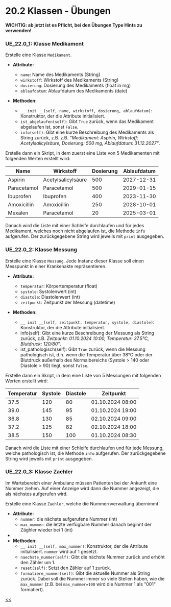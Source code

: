 # 20.2 Klassen - Übungen

**WICHTIG: ab jetzt ist es Pflicht, bei den Übungen Type Hints zu verwenden!**

### UE_22.0_1: Klasse Medikament

Erstelle eine Klasse `Medikament`. 

- **Attribute:**
  - `name`: Name des Medikaments (String)
  - `wirkstoff`: Wirkstoff des Medikaments (String)
  - `dosierung`: Dosierung des Medikaments (float in mg)
  - `ablaufdatum`: Ablaufdatum des Medikaments (date)

- **Methoden:**
  - `__ init __(self, name, wirkstoff, dosierung, ablaufdatum)`: Konstruktor, der die Attribute initialisiert.
  - `ist_abgelaufen(self)`: Gibt `True` zurück, wenn das Medikament abgelaufen ist, sonst `False`.
  - `info(self)`: Gibt eine kurze Beschreibung des Medikaments 
    als String zurück, z.B.
    z.B. *"Medikament: Aspirin, Wirkstoff: Acetylsalicylsäure, 
    Dosierung: 500 mg, Ablaufdatum: 31.12.2027"*.

Erstelle dann ein Skript, in dem zuerst eine Liste von 
5 Medikamenten mit folgenden Werten erstellt wird:

| Name        | Wirkstoff          | Dosierung | Ablaufdatum |
|-------------|--------------------|-----------|-------------|
| Aspirin     | Acetylsalicylsäure | 500 | 2027-12-31  |
| Paracetamol | Paracetamol        | 500 | 2029-01-15  |
| Ibuprofen   | Ibuprofen          | 400 | 2023-11-30  |
| Amoxicillin | Amoxicillin        | 250 | 2028-10-01  |
| Mexalen     | Paracetamol        | 20 | 2025-03-01  |


Danach wird die Liste mit einer Schleife
durchlaufen und für jedes Medikament,
welches noch nicht abgelaufen ist,
die Methode `info` aufgerufen.
Der zurückgegebene String wird jeweils mit `print` ausgegeben.


### UE_22.0_2: Klasse Messung

Erstelle eine Klasse `Messung`. 
Jede Instanz dieser Klasse soll einen Messpunkt in 
einer Krankenakte repräsentieren.

- **Attribute:**
  - `temperatur`: Körpertemperatur (float)
  - `systole`: Systolenwert (int)
  - `diastole`: Diastolenwert (int)
  - `zeitpunkt`: Zeitpunkt der Messung (datetime)

- **Methoden:**

    - `__ init __(self, zeitpunkt, temperatur, systole, diastole)`: 
    Konstruktor, der die Attribute initialisiert.
  - info(self): Gibt eine kurze Beschreibung der Messung 
    als String zurück, z.B. *Zeitpunkt: 01.10.2024 10:00,
    Temperatur: 37.5°C, Blutdruck: 120/80"*.
  - ist_pathologisch(self): 
    Gibt `True` zurück, wenn die Messung pathologisch ist, 
    d.h. wenn die Temperatur über 38°C oder der Blutdruck 
    außerhalb des Normalbereichs (Systole > 140 oder Diastole > 90) liegt, sonst `False`.

Erstelle dann ein Skript, in dem eine Liste von
5 Messungen mit folgenden Werten erstellt wird:

| Temperatur | Systole | Diastole | Zeitpunkt        |
|------------|---------|----------|------------------|
| 37.5       | 120     | 80       | 01.10.2024 08:00 |
| 39.0       | 145     | 95       | 01.10.2024 19:00 |
| 36.8       | 130     | 85       | 02.10.2024 09:00 |
| 37.2       | 125     | 82       | 02.10.2024 18:00 |
| 38.5       | 150     | 100      | 01.10.2024 08:30 |

Danach wird die Liste mit einer Schleife
durchlaufen und für jede Messung,
welche pathologisch ist,
die Methode `info` aufgerufen.
Der zurückgegebene String wird jeweils mit `print` ausgegeben.

### UE_22.0_3: Klasse Zaehler

Im Wartebereich einer Ambulanz müssen Patienten
bei der Ankunft eine Nummer ziehen.
Auf einer Anzeige wird dann die Nummer angezeigt,
die als nächstes aufgerufen wird.

Erstelle eine Klasse `Zaehler`, 
welche die Nummernverwaltung übernimmt.
- **Attribute:**
  - `nummer`: die nächste aufgerufene Nummer (int)
  - `max_nummer`: die letzte verfügbare Nummer
     danach beginnt der Zäghler wieder bei 1 (int)
- 
- **Methoden:**
  - `__ init __(self, max_nummer)`: 
    Konstruktor, der die Attribute initialisiert.
    `nummer` wird auf 1 gesetzt.
  - `naechste_nummer(self)`: 
    Gibt die nächste Nummer zurück und erhöht den Zähler um 1.
  - `reset(self)`: Setzt den Zähler auf 1 zurück.
  - `formatiere_nummer(self)`: 
    Gibt die aktuelle Nummer als String zurück.
    Dabei soll die Nummer immer so viele Stellen haben,
    wie die `max_nummer` (z.B. bei `max_nummer=100`
    wird die Nummer 1 als "001" formatiert).

[<<](../skriptum/20.2_venv.md)
